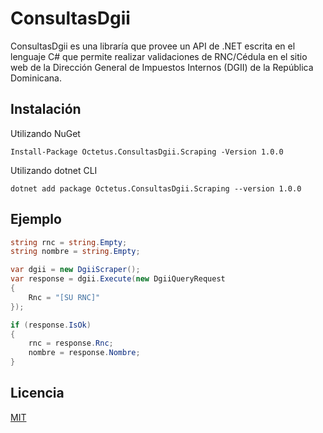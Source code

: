 # ConsultasDgii

ConsultasDgii es una libraría que provee un API de .NET escrita en el lenguaje C# que permite realizar validaciones de RNC/Cédula en el sitio web de la Dirección General de Impuestos Internos (DGII) de la República Dominicana.



## Instalación

Utilizando NuGet

```
Install-Package Octetus.ConsultasDgii.Scraping -Version 1.0.0
```

Utilizando dotnet CLI

```
dotnet add package Octetus.ConsultasDgii.Scraping --version 1.0.0
```

## Ejemplo

```c#
string rnc = string.Empty;
string nombre = string.Empty;

var dgii = new DgiiScraper();
var response = dgii.Execute(new DgiiQueryRequest
{
	Rnc = "[SU RNC]"
});

if (response.IsOk)
{
	rnc = response.Rnc;
   	nombre = response.Nombre;
}
```
## Licencia

[MIT](https://github.com/wrobirson/ConsultasDgii/blob/master/LICENSE)

